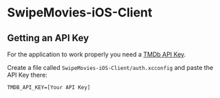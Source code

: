 # SwipeMovies-iOS-Client

## Getting an API Key

For the application to work properly you need a
[TMDb API Key](https://developers.themoviedb.org/3/getting-started/introduction).

Create a file called `SwipeMovies-iOS-Client/auth.xcconfig` and paste the
API Key there:

```
TMDB_API_KEY=[Your API Key]
```
